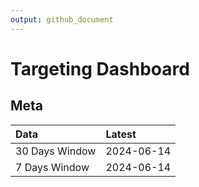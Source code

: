 ```yaml
---
output: github_document
---
```


# Targeting Dashboard



## Meta


|Data           |Latest     |
|:--------------|:----------|
|30 Days Window |2024-06-14 |
|7 Days Window  |2024-06-14 |

